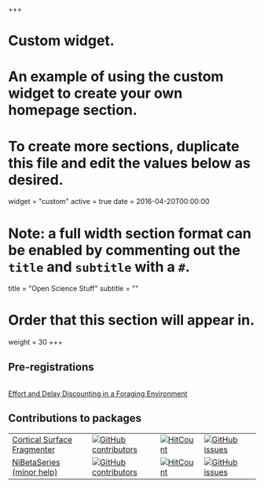 +++
# Custom widget.
# An example of using the custom widget to create your own homepage section.
# To create more sections, duplicate this file and edit the values below as desired.
widget = "custom"
active = true
date = 2016-04-20T00:00:00

# Note: a full width section format can be enabled by commenting out the `title` and `subtitle` with a `#`.
title = "Open Science Stuff"
subtitle = ""

# Order that this section will appear in.
weight = 30
+++

## Pre-registrations

|   |
|---|
[Effort and Delay Discounting in a Foraging Environment](https://osf.io/2rsgm/)

## Contributions to packages 

|   |   |   |   |   |
|---|---|---|---|---|
| [Cortical Surface Fragmenter](https://github.com/miykael/parcellation_fragmenter) | [![GitHub contributors](https://img.shields.io/github/contributors/miykael/parcellation_fragmenter.svg?style=flat-square)](https://github.com/miykael/parcellation_fragmenter/graphs/contributors) | [![HitCount](https://hits.dwyl.io/miykael/parcellation_fragmenter.svg)](https://hits.dwyl.io/miykael/parcellation_fragmenter) | [![GitHub issues](https://img.shields.io/github/issues/miykael/parcellation_fragmenter.svg?style=flat-square)](https://github.com/miykael/parcellation_fragmenter/issues) | 
| [NiBetaSeries (minor help)](https://github.com/HBClab/NiBetaSeries) | [![GitHub contributors](https://img.shields.io/github/contributors/HBClab/NiBetaSeries.svg?style=flat-square)](https://github.com/HBClab/NiBetaSeries/graphs/contributors) | [![HitCount](https://hits.dwyl.io/HBClab/NiBetaSeries.svg)](https://hits.dwyl.io/HCBlab/NiBetaSeries) | [![GitHub issues](https://img.shields.io/github/issues/HBClab/NiBetaSeries.svg?style=flat-square)](https://github.com/HBClab/NiBetaSeries/issues)